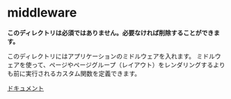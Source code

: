 # middleware

**このディレクトリは必須ではありません。必要なければ削除することができます。**

このディレクトリにはアプリケーションのミドルウェアを入れます。
ミドルウェアを使って、ページやページグループ（レイアウト）をレンダリングするよりも前に実行されるカスタム関数を定義できます。

[ドキュメント](https://ja.nuxtjs.org/guide/routing#%E3%83%9F%E3%83%89%E3%83%AB%E3%82%A6%E3%82%A7%E3%82%A2)
